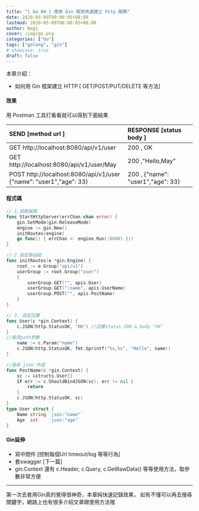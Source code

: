 ```yaml
---
title: "[ Go 04 ] 使用 Gin 框架快速建立 http 服務"
date: 2020-05-09T00:00:05+08:00
lastmod: 2020-05-09T00:00:05+08:00
author: Nagi
cover: /img/go.png
categories: ["Go"]
tags: ["golang", "gin"]
# showcase: true
draft: false
---
```


本章介紹：
* 如何用 Gin 框架建立 HTTP [ GET/POST/PUT/DELETE 等方法]

<!--more-->


#### 效果
用 Postman 工具打看看就可以得到下面結果

|  SEND [method url ]|  RESPONSE [status body ]  |
| :------------ | :------------ |
|  GET  http://localhost:8080/api/v1/user  | 200 , OK  |
|  GET http://localhost:8080/api/v1/user/May| 200 ,"Hello,May"  |
|  POST http://localhost:8080/api/v1/user <br>{"name": "user1","age": 33}| 200 , {"name": "user1","age": 33} |


#### 程式碼
```go
// 1.啟動服務
func StartHttpServer(errChan chan error) {
	gin.SetMode(gin.ReleaseMode)
	engine := gin.New()
	initRoutes(engine)
	go func() { errChan <- engine.Run(:8080) }()
}

// 2.設定路由組
func initRoutes(e *gin.Engine) {
	root := e.Group("api/v1")
	userGroup := root.Group("user")
	{
		userGroup.GET("", apis.User)
		userGroup.GET(":name", apis.UserName)
		userGroup.POST("", apis.PostName)
	}
}

// 3. 設定回覆
func User(c *gin.Context) {
	c.JSON(http.StatusOK, "OK") //回覆status 200 & body "OK"
}
//接受path參數
	name := c.Param("name")
	c.JSON(http.StatusOK, fmt.Sprintf("%s,%s", "Hello", name))
}

//接收 json 內容
func PostName(c *gin.Context) {
	sc := &structs.User{}
	if err := c.ShouldBindJSON(sc); err != nil {
		return
	}
	c.JSON(http.StatusOK, sc)
}
type User struct {
	Name string `json:"name"`
	Age  int    `json:"age"`
}

```




#### Gin延伸
- 寫中間件 [控制每個Url timeout/log 等等行為]
- 套swagger [下一篇]
- gin.Context 還有 c.Header, c.Query, c.GetRawData() 等等使用方法，取參數非常方便

------
第一次去套用Gin真的覺得很神奇，本章純快速記錄效果，
如有不懂可以再去搜尋關鍵字，網路上也有很多介紹文章跟使用方法喔



